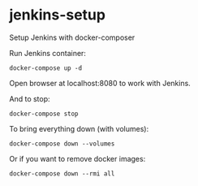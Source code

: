 # jenkins-setup
Setup Jenkins with docker-composer

Run Jenkins container:

```
docker-compose up -d

```
Open browser at localhost:8080 to work with Jenkins.

And to stop:

```
docker-compose stop

```
To bring everything down (with volumes):

```
docker-compose down --volumes

```
Or if you want to remove docker images:

```
docker-compose down --rmi all

```
